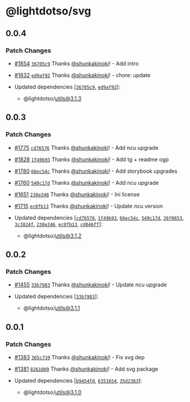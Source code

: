 # @lightdotso/svg

## 0.0.4

### Patch Changes

- [#1854](https://github.com/LightDotSo/LightDotSo/pull/1854) [`36705c9`](https://github.com/LightDotSo/LightDotSo/commit/36705c90dc5fbbb8180221eb7c08f1c844714bff) Thanks [@shunkakinoki](https://github.com/shunkakinoki)! - Add intro

- [#1832](https://github.com/LightDotSo/LightDotSo/pull/1832) [`ed9af92`](https://github.com/LightDotSo/LightDotSo/commit/ed9af920be0b94d81cf3c7abe753e1fc8144e3fc) Thanks [@shunkakinoki](https://github.com/shunkakinoki)! - chore: update

- Updated dependencies [[`36705c9`](https://github.com/LightDotSo/LightDotSo/commit/36705c90dc5fbbb8180221eb7c08f1c844714bff), [`ed9af92`](https://github.com/LightDotSo/LightDotSo/commit/ed9af920be0b94d81cf3c7abe753e1fc8144e3fc)]:
  - @lightdotso/utils@3.1.3

## 0.0.3

### Patch Changes

- [#1775](https://github.com/LightDotSo/LightDotSo/pull/1775) [`cd76576`](https://github.com/LightDotSo/LightDotSo/commit/cd765766ac828c75dd8ad1a068a07b859009c085) Thanks [@shunkakinoki](https://github.com/shunkakinoki)! - Add ncu upgrade

- [#1828](https://github.com/LightDotSo/LightDotSo/pull/1828) [`1f49b93`](https://github.com/LightDotSo/LightDotSo/commit/1f49b939979776205ad1644a4b1ae6e2501a4ed2) Thanks [@shunkakinoki](https://github.com/shunkakinoki)! - Add tg + readme ogp

- [#1780](https://github.com/LightDotSo/LightDotSo/pull/1780) [`66ec54c`](https://github.com/LightDotSo/LightDotSo/commit/66ec54cf719720468891d7944bfebf5857829504) Thanks [@shunkakinoki](https://github.com/shunkakinoki)! - Add storybook upgrades

- [#1760](https://github.com/LightDotSo/LightDotSo/pull/1760) [`549c17d`](https://github.com/LightDotSo/LightDotSo/commit/549c17d6db7f3eed9b20fe449823d786fe5d7cb5) Thanks [@shunkakinoki](https://github.com/shunkakinoki)! - Add ncu upgrade

- [#1651](https://github.com/LightDotSo/LightDotSo/pull/1651) [`238e346`](https://github.com/LightDotSo/LightDotSo/commit/238e34694988a0af454efb049acafc4a40575f56) Thanks [@shunkakinoki](https://github.com/shunkakinoki)! - Ini license

- [#1715](https://github.com/LightDotSo/LightDotSo/pull/1715) [`ec0fb13`](https://github.com/LightDotSo/LightDotSo/commit/ec0fb131eb9bf0907e3f53e75f0e20115eb1b692) Thanks [@shunkakinoki](https://github.com/shunkakinoki)! - Update ncu version

- Updated dependencies [[`cd76576`](https://github.com/LightDotSo/LightDotSo/commit/cd765766ac828c75dd8ad1a068a07b859009c085), [`1f49b93`](https://github.com/LightDotSo/LightDotSo/commit/1f49b939979776205ad1644a4b1ae6e2501a4ed2), [`66ec54c`](https://github.com/LightDotSo/LightDotSo/commit/66ec54cf719720468891d7944bfebf5857829504), [`549c17d`](https://github.com/LightDotSo/LightDotSo/commit/549c17d6db7f3eed9b20fe449823d786fe5d7cb5), [`26f0653`](https://github.com/LightDotSo/LightDotSo/commit/26f06531a111fd8746fcb25d1a73211a418289cd), [`3c3824f`](https://github.com/LightDotSo/LightDotSo/commit/3c3824f90c790785ea81aa525dd8691257505567), [`238e346`](https://github.com/LightDotSo/LightDotSo/commit/238e34694988a0af454efb049acafc4a40575f56), [`ec0fb13`](https://github.com/LightDotSo/LightDotSo/commit/ec0fb131eb9bf0907e3f53e75f0e20115eb1b692), [`cd046ff`](https://github.com/LightDotSo/LightDotSo/commit/cd046ffd92d97cf47354ed99435d00d0291668e8)]:
  - @lightdotso/utils@3.1.2

## 0.0.2

### Patch Changes

- [#1455](https://github.com/LightDotSo/LightDotSo/pull/1455) [`33b7983`](https://github.com/LightDotSo/LightDotSo/commit/33b79832712965b6d95674239a2e78f95938a2f4) Thanks [@shunkakinoki](https://github.com/shunkakinoki)! - Update ncu upgrade

- Updated dependencies [[`33b7983`](https://github.com/LightDotSo/LightDotSo/commit/33b79832712965b6d95674239a2e78f95938a2f4)]:
  - @lightdotso/utils@3.1.1

## 0.0.1

### Patch Changes

- [#1383](https://github.com/LightDotSo/LightDotSo/pull/1383) [`365c739`](https://github.com/LightDotSo/LightDotSo/commit/365c739bc5cafabfa92d0cb77f6e8488a3a83c96) Thanks [@shunkakinoki](https://github.com/shunkakinoki)! - Fix svg dep

- [#1381](https://github.com/LightDotSo/LightDotSo/pull/1381) [`8261009`](https://github.com/LightDotSo/LightDotSo/commit/82610094a8e337e2029cc37e30231c7dbf64c79c) Thanks [@shunkakinoki](https://github.com/shunkakinoki)! - Add svg package

- Updated dependencies [[`b9454fd`](https://github.com/LightDotSo/LightDotSo/commit/b9454fdea76d0dc5d2f4e70f7eaa7b75ea1db612), [`6351654`](https://github.com/LightDotSo/LightDotSo/commit/6351654eb5cb938a7eacc63d441c86736bf26a36), [`35d2363`](https://github.com/LightDotSo/LightDotSo/commit/35d2363c6b0a35c14689033956b2507473643d92)]:
  - @lightdotso/utils@3.1.0

